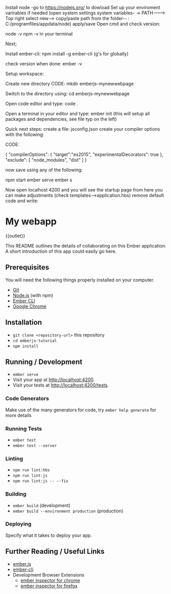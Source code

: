 Install node -go to https://nodejs.org/ to dowload
Set up your enviroment varirables if needed (open system settings system variables-
-> PATH---> Top right select new--> copy/paste path from the folder-- :
C:/programfiles/appdata/node) apply/save
Open cmd and check version:

node -v
npm -v   in your terminal

Next; 

Install ember-cli: 
npm install -g ember-cli  (g's for globally)

check version when done:
ember -v

Setup workspace:

Create new directory 
CODE:
 mkdir emberjs-mynewwebpage

Switch to the directory using: cd emberjs-mynewwebpage

Open code editor and type: code .

Open a terminal in your editor and type:
ember init (this will setup all packages and dependencies, see file typ on the left)


Quick next steps:
create a file: 
jsconfig.json
create your compiler options with the following:

CODE:

{
    "compilerOptions": {
        "target":"es2015",
        "experimentalDecorators": true
    },
    "exclude": [
        "node_modules",
        "dist"
    ]
}


now save using any of the following:

npm start
ember serve
ember s

Now open localhost 4200 and you will see the startup page
from here you can make adjustments 
(check templates-->application.hbs)
remove default code and write:

<h1>My webapp</h1>

{{outlet}}



This README outlines the details of collaborating on this Ember application.
A short introduction of this app could easily go here.

## Prerequisites

You will need the following things properly installed on your computer.

* [Git](https://git-scm.com/)
* [Node.js](https://nodejs.org/) (with npm)
* [Ember CLI](https://ember-cli.com/)
* [Google Chrome](https://google.com/chrome/)

## Installation

* `git clone <repository-url>` this repository
* `cd emberjs-tutorial`
* `npm install`

## Running / Development

* `ember serve`
* Visit your app at [http://localhost:4200](http://localhost:4200).
* Visit your tests at [http://localhost:4200/tests](http://localhost:4200/tests).

### Code Generators

Make use of the many generators for code, try `ember help generate` for more details

### Running Tests

* `ember test`
* `ember test --server`

### Linting

* `npm run lint:hbs`
* `npm run lint:js`
* `npm run lint:js -- --fix`

### Building

* `ember build` (development)
* `ember build --environment production` (production)

### Deploying

Specify what it takes to deploy your app.

## Further Reading / Useful Links

* [ember.js](https://emberjs.com/)
* [ember-cli](https://ember-cli.com/)
* Development Browser Extensions
  * [ember inspector for chrome](https://chrome.google.com/webstore/detail/ember-inspector/bmdblncegkenkacieihfhpjfppoconhi)
  * [ember inspector for firefox](https://addons.mozilla.org/en-US/firefox/addon/ember-inspector/)
